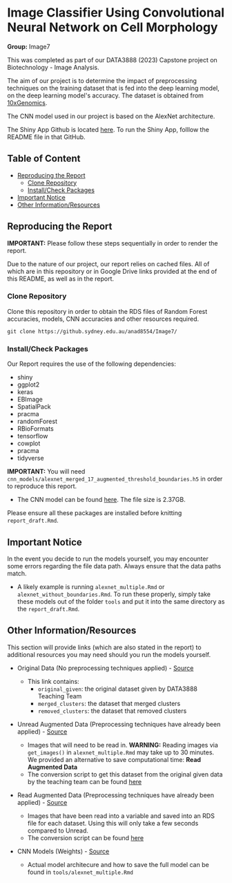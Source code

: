 # Image Classifier Using Convolutional Neural Network on Cell Morphology

**Group:** Image7

This was completed as part of our DATA3888 (2023) Capstone project on Biotechnology - Image Analysis.

The aim of our project is to determine the impact of preprocessing techniques on the training dataset that is fed into the deep learning model, on the deep learning model's accuracy. The dataset is obtained from <a href="https://www.10xgenomics.com/resources/datasets/fresh-frozen-mouse-brain-for-xenium-explorer-demo-1-standard">10xGenomics</a>. 

The CNN model used in our project is based on the AlexNet architecture.

The Shiny App Github is located <a href="https://github.sydney.edu.au/tzar0514/image7-shiny">here</a>. To run the Shiny App, folllow the README file in that GitHub.

## Table of Content

* [Reproducing the Report](#start)
    * [Clone Repository](#clone)
    * [Install/Check Packages](#packages)
* [Important Notice](#notice)
* [Other Information/Resources](#others)

## <div id="start">Reproducing the Report</div>

**IMPORTANT:** Please follow these steps sequentially in order to render the report.

Due to the nature of our project, our report relies on cached files. All of which are in this repository or in Google Drive links provided at the end of this README, as well as in the report.

###  <div id="clone">Clone Repository</div>

Clone this repository in order to obtain the RDS files of Random Forest accuracies, models, CNN accuracies and other resources required.

```shell
git clone https://github.sydney.edu.au/anad8554/Image7/
```

### <div id="packages">Install/Check Packages</div>

Our Report requires the use of the following dependencies:

- shiny
- ggplot2
- keras
- EBImage
- SpatialPack
- pracma
- randomForest
- RBioFormats
- tensorflow
- cowplot
- pracma
- tidyverse

**IMPORTANT:** You will need `cnn_models/alexnet_merged_17_augmented_threshold_boundaries.h5` in order to reproduce this report.
- The CNN model can be found <a href="https://drive.google.com/file/d/1LtC88X1hY5QR9BV8P8yoOE3AHAZ5dPMY/view?usp=drive_link">here</a>. The file size is 2.37GB.

Please ensure all these packages are installed before knitting `report_draft.Rmd`.

## <div id="notice">Important Notice</div>

In the event you decide to run the models yourself, you may encounter some errors regarding the file data path. Always ensure that the data paths match.
- A likely example is running `alexnet_multiple.Rmd` or `alexnet_without_boundaries.Rmd`. To run these properly, simply take these models out of the folder `tools` and put it into the same directory as the `report_draft.Rmd`.

## <div id="others">Other Information/Resources</div>

This section will provide links (which are also stated in the report) to additional resources you may need should you run the models yourself.

- Original Data (No preprocessing techniques applied) - <a href="https://drive.google.com/drive/folders/1aA_-F5AWbB9r6-FBjk7jglopN9QfArbq?usp=sharing">Source</a>
   - This link contains:
      - `original_given`: the original dataset given by DATA3888 Teaching Team 
      - `merged_clusters`: the dataset that merged clusters
      - `removed_clusters`: the dataset that removed clusters

- Unread Augmented Data (Preprocessing techniques have already been applied) - <a href="https://drive.google.com/drive/folders/1jp6Fo5gww6vW3T-Rr2S3D-zwoM2b0QIU?usp=sharing">Source</a> 
   - Images that will need to be read in. **WARNING:** Reading images via `get_images()` in `alexnet_multiple.Rmd` may take up to 30 minutes. We provided an alternative to save computational time: **Read Augmented Data**  
   - The conversion script to get this dataset from the original given data by the teaching team can be found <a href="https://github.sydney.edu.au/anad8554/Image7/blob/main/tools/Image_convert.Rmd">here</a>

- Read Augmented Data (Preprocessing techniques have already been applied) - <a href="https://drive.google.com/drive/folders/1S1ASvH6tAZt5VUVI_jazss9LAjhVRmvg?usp=sharing">Source</a> 
   - Images that have been read into a variable and saved into an RDS file for each dataset. Using this will only take a few seconds compared to Unread.
   - The conversion script can be found <a href="https://github.sydney.edu.au/anad8554/Image7/blob/main/readingImages.Rmd">here<a>

- CNN Models (Weights) - <a href="https://drive.google.com/file/d/1LtC88X1hY5QR9BV8P8yoOE3AHAZ5dPMY/view?usp=drive_link">Source</a>
   - Actual model architecure and how to save the full model can be found in `tools/alexnet_multiple.Rmd`
   
